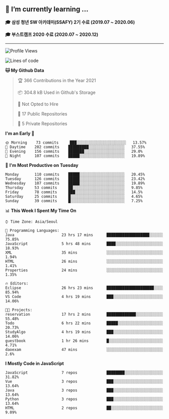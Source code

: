 ## 🌱 I’m currently learning ...

**🎓 삼성 청년 SW 아카데미(SSAFY) 2기 수료 (2019.07 ~ 2020.06)**

**🎓 부스트캠프 2020 수료 (2020.07 ~ 2020.12)**
 
-----

<!--START_SECTION:waka-->
![Profile Views](http://img.shields.io/badge/Profile%20Views-0-blue)

![Lines of code](https://img.shields.io/badge/From%20Hello%20World%20I%27ve%20Written-2.9%20million%20lines%20of%20code-blue)

**🐱 My Github Data** 

> 🏆 366 Contributions in the Year 2021
 > 
> 📦 304.8 kB Used in Github's Storage 
 > 
> 🚫 Not Opted to Hire
 > 
> 📜 17 Public Repositories 
 > 
> 🔑 5 Private Repositories  
 > 
**I'm an Early 🐤** 

```text
🌞 Morning    73 commits     ███░░░░░░░░░░░░░░░░░░░░░░   13.57% 
🌆 Daytime    202 commits    █████████░░░░░░░░░░░░░░░░   37.55% 
🌃 Evening    156 commits    ███████░░░░░░░░░░░░░░░░░░   29.0% 
🌙 Night      107 commits    █████░░░░░░░░░░░░░░░░░░░░   19.89%

```
📅 **I'm Most Productive on Tuesday** 

```text
Monday       110 commits    █████░░░░░░░░░░░░░░░░░░░░   20.45% 
Tuesday      126 commits    █████░░░░░░░░░░░░░░░░░░░░   23.42% 
Wednesday    107 commits    █████░░░░░░░░░░░░░░░░░░░░   19.89% 
Thursday     53 commits     ██░░░░░░░░░░░░░░░░░░░░░░░   9.85% 
Friday       78 commits     ███░░░░░░░░░░░░░░░░░░░░░░   14.5% 
Saturday     25 commits     █░░░░░░░░░░░░░░░░░░░░░░░░   4.65% 
Sunday       39 commits     █░░░░░░░░░░░░░░░░░░░░░░░░   7.25%

```


📊 **This Week I Spent My Time On** 

```text
⌚︎ Time Zone: Asia/Seoul

💬 Programming Languages: 
Java                     23 hrs 17 mins      ███████████████████░░░░░░   75.85% 
JavaScript               5 hrs 48 mins       ████░░░░░░░░░░░░░░░░░░░░░   18.93% 
XML                      35 mins             ░░░░░░░░░░░░░░░░░░░░░░░░░   1.94% 
HTML                     26 mins             ░░░░░░░░░░░░░░░░░░░░░░░░░   1.41% 
Properties               24 mins             ░░░░░░░░░░░░░░░░░░░░░░░░░   1.35%

🔥 Editors: 
Eclipse                  26 hrs 23 mins      █████████████████████░░░░   85.94% 
VS Code                  4 hrs 19 mins       ███░░░░░░░░░░░░░░░░░░░░░░   14.06%

🐱‍💻 Projects: 
reservation              17 hrs 2 mins       █████████████░░░░░░░░░░░░   55.48% 
Todo                     6 hrs 22 mins       █████░░░░░░░░░░░░░░░░░░░░   20.73% 
StudyAlgo                4 hrs 19 mins       ███░░░░░░░░░░░░░░░░░░░░░░   14.06% 
guestbook                1 hr 26 mins        █░░░░░░░░░░░░░░░░░░░░░░░░   4.71% 
daoexam                  47 mins             ░░░░░░░░░░░░░░░░░░░░░░░░░   2.6%

```

**I Mostly Code in JavaScript** 

```text
JavaScript               7 repos             ████████░░░░░░░░░░░░░░░░░   31.82% 
Vue                      3 repos             ███░░░░░░░░░░░░░░░░░░░░░░   13.64% 
Java                     3 repos             ███░░░░░░░░░░░░░░░░░░░░░░   13.64% 
Python                   3 repos             ███░░░░░░░░░░░░░░░░░░░░░░   13.64% 
HTML                     2 repos             ██░░░░░░░░░░░░░░░░░░░░░░░   9.09%

```



<!--END_SECTION:waka-->
